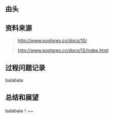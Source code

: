 ## 由头



## 资料来源

>http://www.postgres.cn/docs/10/

>http://www.postgres.cn/docs/12/index.html


## 过程问题记录

balabala

## 总结和展望

balabala！~~